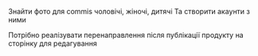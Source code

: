 Знайти фото для commis чоловічі, жіночі, дитячі
Та створити акаунти з ними

Потрібно реалізувати перенаправлення після публікації продукту на сторінку для редагування